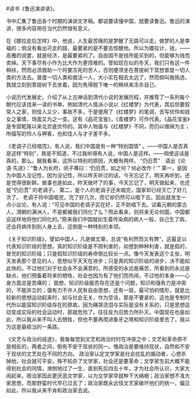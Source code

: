 #读书《鲁迅演讲录》。

书中汇集了鲁迅各个时期的演讲文字稿。都说要读懂中国，就要读鲁迅。鲁迅的演讲，很多内容用在当代仍然很有意义。

在《娜拉走后怎样》中，他说，人生最苦痛的是梦醒了无路可以走。做梦的人是幸福的；倘没有看出可走的路，最要紧的是不要去惊醒他。所以为娜拉计，钱，——高雅的说罢，就是经济，是最要紧的了。自由固不是钱所能买到的，但能够为钱而卖掉。天下事尽有小作为比大作为更烦难的。譬如现在似的冬天，我们只有这一件棉袄，然而必须救助一个将要冻死的苦人，否则便须坐在菩提树下冥想普度一切人类的方法去。普度一切人类和救活一人，大小实在相去太远了，然而倘叫我挑选，我就立刻到菩提树下去坐着，因为免得脱下唯一的棉袄来冻杀自己。

小说历代发展史，介绍了从上古神话到清代小说的发展历程，并推荐了一系列每个朝代应该找来一读的书单。例如清代人情派小说以《红楼梦》为代表，其后但要叙常人之家，则佳人又少，事故不多，于是便用了《红楼梦》的笔调，去写优伶和妓女之事情，场面又为之一变。这有《品花宝鉴》，《青楼梦》可作代表。《品花宝鉴》是专叙乾隆以来北京底优伶的。其中人物虽与《红楼梦》不同，而仍以缠绵为主；所描写的伶人与狎客，也和佳人与才子差不多。

《老调子已经唱完》，有人说，我们中国是有一种“特别国情” 。——中国人是否真是这样“特别”，我是不知道，不过我听得有人说，中国人是这样。——倘使这话是真的，那么，据我看来，这所以特别的原因，大概有两样。
“仍旧贯”　语出《论语·先进》：“鲁人为长府，闵子骞曰：‘仍旧贯，如之何？何必改作！’”
第一，是因为中国人没记性，因为没记性，所以昨天听过的话，今天忘记了，明天再听到，还是觉得很新鲜。做事也是如此，昨天做坏了的事，今天忘记了，明天做起来，也还是“仍旧贯” 的老调子。
第二，是个人的老调子还未唱完，国家却已经灭亡了好几次了。
老调子将中国唱完，完了好几次，而它却仍然可以唱下去。因此就发生一点小议论。有人说：“可见中国的老调子实在好，正不妨唱下去。试看元朝的蒙古人，清朝的满洲人，不是都被我们同化了么？照此看来，则将来无论何国，中国都会这样地将他们同化的。”原来我们中国就如生着传染病的病人一般，自己生了病，还会将病传到别人身上去，这倒是一种特别的本领。

《关于知识阶级》，譬如中国人，凡是做文章，总说“有利然而又有弊”，这最足以代表知识阶级的思想。真的知识阶级是不顾利害的，如想到种种利害，就是假的，冒充的知识阶级；只是假知识阶级的寿命倒比较长一点。像今天发表这个主张，明天发表那个意见的人，思想似乎天天在进步；只是真的知识阶级的进步，决不能如此快的。不过他们对于社会永不会满意的，所感受的永远是痛苦，所看到的永远是缺点，他们预备着将来的牺牲，社会也因为有了他们而热闹，不过他的本身——心身方面总是苦痛的；
我想，知识阶级能否存在还是个问题，知识和强有力是冲突的，不能并立的；强有力不许人民有自由思想，还有一层，最可怕的情形，就是比较新的思想运动起来时，如与社会无关，作为空谈，那是不要紧的，这也是专制时代所以能容知识阶级存在的原故。因为痛哭流泪与实际是没有关系的，只是思想运动变成实际的社会运动时，那就危险了。往往反为旧势力所扑灭。中国现在也是如此，所以我从来不叫人去牺牲，但也不要再爬进象牙之塔和知识阶级里去了，我以为这是最稳当的一条路。

《文艺与政治的歧途》，我每每觉到文艺和政治时时在冲突之中；文艺和革命原不是相反的，两者之间，倒有不安于现状的同一。惟政治是要维持现状，自然和不安于现状的文艺处在不同的方向。
政治家认定文学家是社会扰乱的煽动者，心想杀掉他，社会就可平安。殊不知杀了文学家，社会还是要革命；文学家生前大概不能得到社会的同情，潦倒地过了一生，直到死后四五十年，才为社会所认识，大家大闹起来。政治家因此更厌恶文学家，以为文学家早就种下大祸根；政治家想不准大家思想，而那野蛮时代早已过去了；政治家既永远怪文艺家破坏他们的统一，偏见如此，所以我从来不肯和政治家去说。